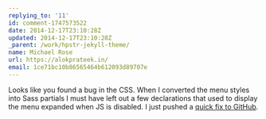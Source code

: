 ```yaml
---
replying_to: '11'
id: comment-1747573522
date: 2014-12-17T23:10:28Z
updated: 2014-12-17T23:10:28Z
_parent: /work/hpstr-jekyll-theme/
name: Michael Rose
url: https://alokprateek.in/
email: 1ce71bc10b86565464b612093d89707e
---
```


Looks like you found a bug in the CSS. When I converted the menu styles into
Sass partials I must have left out a few declarations that used to display the
menu expanded when JS is disabled. I just pushed a
[quick fix to GitHub](https://github.com/thewhitewulfy/hpstr-jekyll-theme/commit/c731e8cc825e22f235450968aad1d86a985bc20f).
